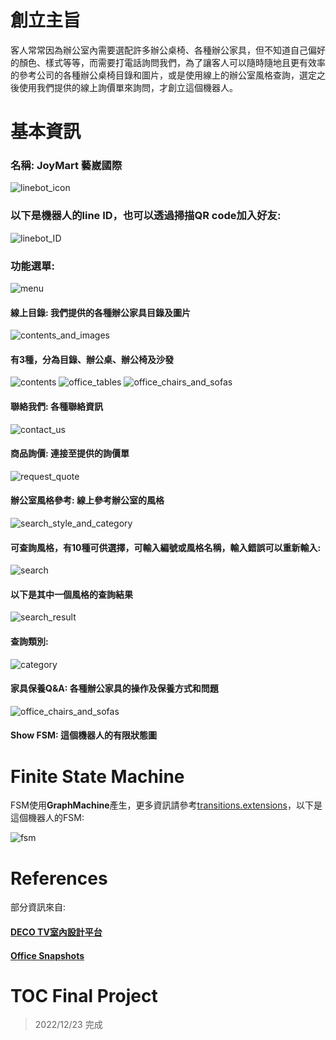 # 創立主旨
客人常常因為辦公室內需要選配許多辦公桌椅、各種辦公家具，但不知道自己偏好的顏色、樣式等等，而需要打電話詢問我們，為了讓客人可以隨時隨地且更有效率的參考公司的各種辦公桌椅目錄和圖片，或是使用線上的辦公室風格查詢，選定之後使用我們提供的線上詢價單來詢問，才創立這個機器人。

# 基本資訊
### 名稱: JoyMart 藝崴國際
![linebot_icon](./imgs/linebot_icon.jpg)
### 以下是機器人的line ID，也可以透過掃描QR code加入好友:
![linebot_ID](./imgs/linebot_ID.png)
### 功能選單:
![menu](https://i.imgur.com/bsR9HPw.png)

#### 線上目錄: 我們提供的各種辦公家具目錄及圖片
![contents_and_images](./imgs/contents_and_images.png)
#### 有3種，分為目錄、辦公桌、辦公椅及沙發
![contents](./imgs/contents.png)
![office_tables](./imgs/office_tables.png)
![office_chairs_and_sofas](./imgs/office_chairs_and_sofas.png)
#### 聯絡我們: 各種聯絡資訊
![contact_us](./imgs/contact_us.png)
#### 商品詢價: 連接至提供的詢價單
![request_quote](./imgs/request_quote.jpg)
#### 辦公室風格參考: 線上參考辦公室的風格
![search_style_and_category](./imgs/search_style_and_category.png)
#### 可查詢風格，有10種可供選擇，可輸入編號或風格名稱，輸入錯誤可以重新輸入:
![search](./imgs/search.png)
#### 以下是其中一個風格的查詢結果
![search_result](./imgs/search_result.png)
#### 查詢類別:
![category](./imgs/category.png)
#### 家具保養Q&A: 各種辦公家具的操作及保養方式和問題
![office_chairs_and_sofas](https://i.imgur.com/ITshKAM.png)
#### Show FSM: 這個機器人的有限狀態圖

# Finite State Machine
FSM使用**GraphMachine**產生，更多資訊請參考[transitions.extensions](https://github.com/pytransitions/transitions)，以下是這個機器人的FSM:

![fsm](./imgs/fsm.png)

# References
部分資訊來自:
#### [DECO TV室內設計平台](https://decotv.com.tw)
#### [Office Snapshots](https://officesnapshots.com)

# TOC Final Project
> 2022/12/23 完成